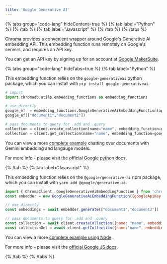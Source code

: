 ```yaml
---
title: 'Google Generative AI'
---
```


{% tabs group="code-lang" hideContent=true %}
{% tab label="Python" %}
{% /tab %}
{% tab label="Javascript" %}
{% /tab %}
{% /tabs %}

Chroma provides a convenient wrapper around Google's Generative AI embedding API. This embedding function runs remotely on Google's servers, and requires an API key.

You can get an API key by signing up for an account at [Google MakerSuite](https://makersuite.google.com/).

{% tabs group="code-lang" hideTabs=true %}
{% tab label="Python" %}

This embedding function relies on the `google-generativeai` python package, which you can install with `pip install google-generativeai`.

```python
# import
import chromadb.utils.embedding_functions as embedding_functions

# use directly
google_ef  = embedding_functions.GoogleGenerativeAiEmbeddingFunction(api_key="YOUR_API_KEY")
google_ef(["document1","document2"])

# pass documents to query for .add and .query
collection = client.create_collection(name="name", embedding_function=google_ef)
collection = client.get_collection(name="name", embedding_function=google_ef)
```

You can view a more [complete example](https://github.com/chroma-core/chroma/tree/main/examples/gemini) chatting over documents with Gemini embedding and langauge models.

For more info - please visit the [official Google python docs](https://ai.google.dev/tutorials/python_quickstart).

{% /tab %}
{% tab label="Javascript" %}

This embedding function relies on the `@google/generative-ai` npm package, which you can install with `yarn add @google/generative-ai`.

```javascript
import { ChromaClient, GoogleGenerativeAiEmbeddingFunction } from 'chromadb'
const embedder = new GoogleGenerativeAiEmbeddingFunction({googleApiKey: "<YOUR API KEY>"})

// use directly
const embeddings = await embedder.generate(["document1","document2"])

// pass documents to query for .add and .query
const collection = await client.createCollection({name: "name", embeddingFunction: embedder})
const collectionGet = await client.getCollection({name:"name", embeddingFunction: embedder})
```

You can view a more [complete example using Node](https://github.com/chroma-core/chroma/blob/main/clients/js/examples/node/app.js).

For more info - please visit the [official Google JS docs](https://ai.google.dev/tutorials/node_quickstart).

{% /tab %}
{% /tabs %}
